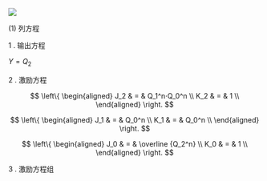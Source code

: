 ![](C:\Users\95432\Desktop\6_10\数电\1.jpg)

(1) 列方程

1 . 输出方程

$Y=Q_2$  

2 . 激励方程

$$
\left\{
\begin{aligned}
J_2 & = & Q_1^n·Q_0^n \\
K_2 & = & 1 \\
\end{aligned}
\right.
$$

$$
\left\{
\begin{aligned}
J_1 & = & Q_0^n \\
K_1 & = & Q_0^n \\
\end{aligned}
\right.
$$

$$
\left\{
\begin{aligned}
J_0 & = & \overline {Q_2^n} \\
K_0 & = & 1 \\
\end{aligned}
\right.
$$

3 . 激励方程组


